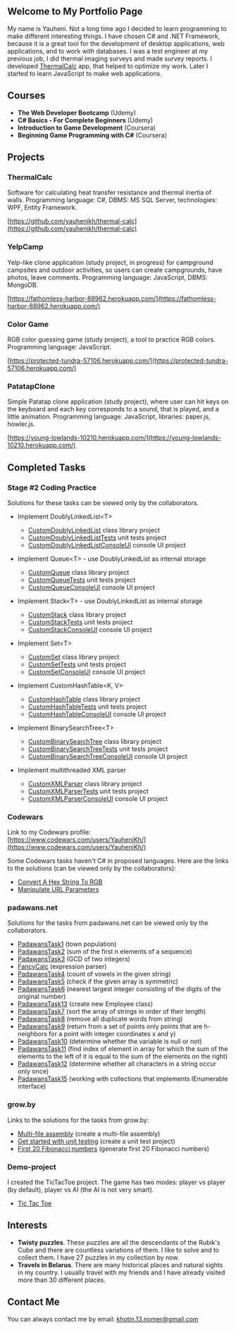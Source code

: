 ## Welcome to My Portfolio Page

My name is Yauheni. Not a long time ago I decided to learn programming to make different interesting things. I have chosen C# and .NET Framework, because it is a great tool for the development of desktop applications, web applications, and to work with databases. I was a test engineer at my previous job, I did thermal imaging surveys and made survey reports. I developed [ThermalCalc](https://github.com/yauhenikh/thermal-calc) app, that helped to optimize my work. Later I started to learn JavaScript to make web applications.

## Courses

- **The Web Developer Bootcamp** (Udemy)
- **C# Basics - For Complete Beginners** (Udemy)
- **Introduction to Game Development** (Coursera)
- **Beginning Game Programming with C#** (Coursera)


## Projects

### ThermalCalc

Software for calculating heat transfer resistance and thermal inertia of walls. Programming language: C#, DBMS: MS SQL Server, technologies: WPF, Entity Framework.

[https://github.com/yauhenikh/thermal-calc](https://github.com/yauhenikh/thermal-calc)

### YelpCamp

Yelp-like clone application (study project, in progress) for campground campsites and outdoor activities, so users can create campgrounds, have photos, leave comments. Programming language: JavaScript, DBMS: MongoDB.

[https://fathomless-harbor-88962.herokuapp.com/](https://fathomless-harbor-88962.herokuapp.com/)

### Color Game

RGB color guessing game (study project), a tool to practice RGB colors. Programming language: JavaScript.

[https://protected-tundra-57106.herokuapp.com/](https://protected-tundra-57106.herokuapp.com/)

### PatatapClone

Simple Patatap clone application (study project), where user can hit keys on the keyboard and each key corresponds to a sound, that is played, and a little animation. Programming language: JavaScript, libraries: paper.js, howler.js.

[https://young-lowlands-10210.herokuapp.com/](https://young-lowlands-10210.herokuapp.com/)


## Completed Tasks

### Stage #2 Coding Practice

Solutions for these tasks can be viewed only by the collaborators.

- Implement DoublyLinkedList&#60;T&#62;
  - [CustomDoublyLinkedList](https://github.com/yauhenikh/CustomCollections/tree/master/CustomDoublyLinkedList) class library project
  - [CustomDoublyLinkedListTests](https://github.com/yauhenikh/CustomCollections/tree/master/CustomDoublyLinkedListTests) unit tests project
  - [CustomDoublyLinkedListConsoleUI](https://github.com/yauhenikh/CustomCollections/tree/master/CustomDoublyLinkedListConsoleUI) console UI project
  
- Implement Queue&#60;T&#62; - use DoublyLinkedList as internal storage
  - [CustomQueue](https://github.com/yauhenikh/CustomCollections/tree/master/CustomQueue) class library project
  - [CustomQueueTests](https://github.com/yauhenikh/CustomCollections/tree/master/CustomQueueTests) unit tests project
  - [CustomQueueConsoleUI](https://github.com/yauhenikh/CustomCollections/tree/master/CustomQueueConsoleUI) console UI project
  
- Implement Stack&#60;T&#62; - use DoublyLinkedList as internal storage
  - [CustomStack](https://github.com/yauhenikh/CustomCollections/tree/master/CustomStack) class library project
  - [CustomStackTests](https://github.com/yauhenikh/CustomCollections/tree/master/CustomStackTests) unit tests project
  - [CustomStackConsoleUI](https://github.com/yauhenikh/CustomCollections/tree/master/CustomStackConsoleUI) console UI project
  
- Implement Set&#60;T&#62;
  - [CustomSet](https://github.com/yauhenikh/CustomCollections/tree/master/CustomSet) class library project
  - [CustomSetTests](https://github.com/yauhenikh/CustomCollections/tree/master/CustomSetTests) unit tests project
  - [CustomSetConsoleUI](https://github.com/yauhenikh/CustomCollections/tree/master/CustomSetConsoleUI) console UI project
  
- Implement CustomHashTable&#60;K, V&#62;
  - [CustomHashTable](https://github.com/yauhenikh/CustomCollections/tree/master/CustomHashTable) class library project
  - [CustomHashTableTests](https://github.com/yauhenikh/CustomCollections/tree/master/CustomHashTableTests) unit tests project
  - [CustomHashTableConsoleUI](https://github.com/yauhenikh/CustomCollections/tree/master/CustomHashTableConsoleUI) console UI project
  
- Implement BinarySearchTree&#60;T&#62;
  - [CustomBinarySearchTree](https://github.com/yauhenikh/CustomCollections/tree/master/CustomBinarySearchTree) class library project
  - [CustomBinarySearchTreeTests](https://github.com/yauhenikh/CustomCollections/tree/master/CustomBinarySearchTreeTests) unit tests project
  - [CustomBinarySearchTreeConsoleUI](https://github.com/yauhenikh/CustomCollections/tree/master/CustomBinarySearchTreeConsoleUI) console UI project
  
- Implement multithreaded XML parser
  - [CustomXMLParser](https://github.com/yauhenikh/CustomXMLParser/tree/master/CustomXMLParser) class library project
  - [CustomXMLParserTests](https://github.com/yauhenikh/CustomXMLParser/tree/master/CustomXMLParserTests) unit tests project
  - [CustomXMLParserConsoleUI](https://github.com/yauhenikh/CustomXMLParser/tree/master/CustomXMLParserConsoleUI) console UI project

### Codewars

Link to my Codewars profile: [https://www.codewars.com/users/YauheniKh/](https://www.codewars.com/users/YauheniKh/)

Some Codewars tasks haven't C# in proposed languages. Here are the links to the solutions (can be viewed only by the collaborators):
- [Convert A Hex String To RGB](https://github.com/yauhenikh/ConvertHexStringToRGB)
- [Manipulate URL Parameters](https://github.com/yauhenikh/ManipulateURLParams)

### padawans.net

Solutions for the tasks from padawans.net can be viewed only by the collaborators.

- [PadawansTask1](https://github.com/yauhenikh/PadawansTask1) (town population)
- [PadawansTask2](https://github.com/yauhenikh/PadawansTask2) (sum of the first n elements of a sequence)
- [PadawansTask3](https://github.com/yauhenikh/PadawansTask3) (GCD of two integers)
- [FancyCalc](https://github.com/yauhenikh/FancyCalc) (expression parser)
- [PadawansTask4](https://github.com/yauhenikh/PadawansTask4) (count of vowels in the given string)
- [PadawansTask5](https://github.com/yauhenikh/PadawansTask5) (check if the given array is symmetric)
- [PadawansTask6](https://github.com/yauhenikh/PadawansTask6) (nearest largest integer consisting of the digits of the original number)
- [PadawansTask13](https://github.com/yauhenikh/PadawansTask13) (create new Employee class)
- [PadawansTask7](https://github.com/yauhenikh/PadawansTask7) (sort the array of strings in order of their length)
- [PadawansTask8](https://github.com/yauhenikh/PadawansTask8) (remove all duplicate words from string)
- [PadawansTask9](https://github.com/yauhenikh/PadawansTask9) (return from a set of points only points that are h-neighbors for a point with integer coordinates x and y)
- [PadawansTask10](https://github.com/yauhenikh/PadawansTask10) (determine whether the variable is null or not)
- [PadawansTask11](https://github.com/yauhenikh/PadawansTask11) (find index of element in array for which the sum of the elements to the left of it is equal to the sum of the elements on the right)
- [PadawansTask12](https://github.com/yauhenikh/PadawansTask12) (determine whether all characters in a string occur only once)
- [PadawansTask15](https://github.com/yauhenikh/PadawansTask15) (working with collections that implements IEnumerable<T> interface)
  
### grow.by

Links to the solutions for the tasks from grow.by:

- [Multi-file assembly](https://github.com/yauhenikh/MultiFileAssemblyTask) (create a multi-file assembly)
- [Get started with unit testing](https://github.com/yauhenikh/GetStartedWithUnitTesting) (create a unit test project)
- [First 20 Fibonacci numbers](https://github.com/yauhenikh/First20FibonacciNumbers) (generate first 20 Fibonacci numbers)

### Demo-project

I created the TicTacToe project. The game has two modes: player vs player (by default), player vs AI (the AI is not very smart).

- [Tic Tac Toe](https://github.com/yauhenikh/TicTacToe)

## Interests

- **Twisty puzzles**. These puzzles are all the descendants of the Rubik's Cube and there are countless variations of them. I like to solve and to collect them. I have 27 puzzles in my collection by now.
- **Travels in Belarus**. There are many historical places and natural sights in my country. I usually travel with my friends and I have already visited more than 30 different places.

## Contact Me

You can always contact me by email: [khotin.13.nomer@gmail.com](mailto:khotin.13.nomer@gmail.com)
